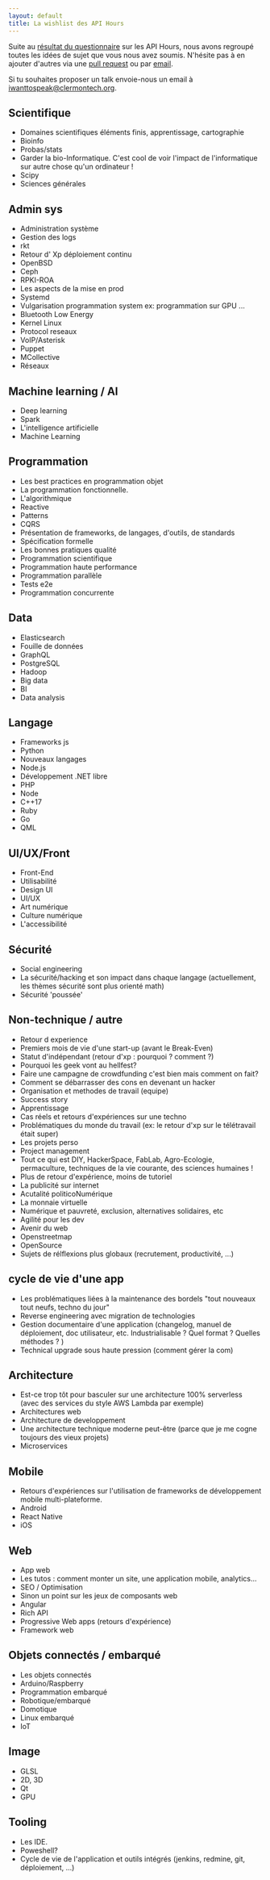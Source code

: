 ```yaml
---
layout: default
title: La wishlist des API Hours
---
```


Suite au [résultat du questionnaire](/blog-posts/resultat-questionnaire-api-hours.html)
sur les API Hours, nous avons regroupé toutes
les idées de sujet que vous nous avez soumis. N'hésite pas à en ajouter d'autres
via une [pull request](https://github.com/clermontech/clermontech.github.com)
ou par [email](mailto:hello@clermontech.org).

Si tu souhaites proposer un talk envoie-nous un email à [iwanttospeak@clermontech.org](mailto:iwanttospeak@clermontech.org).

## Scientifique
* Domaines scientifiques éléments finis, apprentissage, cartographie
* Bioinfo
* Probas/stats
* Garder la bio-Informatique. C'est cool de voir l'impact de l'informatique sur autre chose qu'un ordinateur !
* Scipy
* Sciences générales

## Admin sys
* Administration système
* Gestion des logs
* rkt
* Retour d' Xp déploiement continu
* OpenBSD
* Ceph
* RPKI-ROA
* Les aspects de la mise en prod
* Systemd
* Vulgarisation programmation system ex: programmation sur GPU ...
* Bluetooth Low Energy
* Kernel Linux
* Protocol reseaux
* VoIP/Asterisk
* Puppet
* MCollective
* Réseaux

## Machine learning / AI
* Deep learning
* Spark
* L'intelligence artificielle
* Machine Learning

## Programmation
* Les best practices en programmation objet
* La programmation fonctionnelle.
* L'algorithmique
* Reactive
* Patterns
* CQRS
* Présentation de frameworks, de langages, d'outils, de standards
* Spécification formelle
* Les bonnes pratiques qualité
* Programmation scientifique
* Programmation haute performance
* Programmation parallèle
* Tests e2e
* Programmation concurrente

## Data
* Elasticsearch
* Fouille de données
* GraphQL
* PostgreSQL
* Hadoop
* Big data
* BI
* Data analysis

## Langage
* Frameworks js
* Python
* Nouveaux langages
* Node.js
* Développement .NET libre
* PHP
* Node
* C++17
* Ruby
* Go
* QML

## UI/UX/Front
* Front-End
* Utilisabilité
* Design UI
* UI/UX
* Art numérique
* Culture numérique
* L'accessibilité

## Sécurité
* Social engineering
* La sécurité/hacking et son impact dans chaque langage (actuellement, les thèmes sécurité sont plus orienté math)
* Sécurité 'poussée'

## Non-technique / autre
* Retour d experience
* Premiers mois de vie d'une start-up (avant le Break-Even)
* Statut d'indépendant (retour d'xp : pourquoi ? comment ?)
* Pourquoi les geek vont au hellfest?
* Faire une campagne de crowdfunding c'est bien mais comment on fait?
* Comment se débarrasser des cons en devenant un hacker
* Organisation et methodes de travail (equipe)
* Success story
* Apprentissage
* Cas réels et retours d'expériences sur une techno
* Problématiques du monde du travail (ex: le retour d'xp sur le télétravail était super)
* Les projets perso
* Project management
* Tout ce qui est DIY, HackerSpace, FabLab, Agro-Ecologie, permaculture, techniques de la vie courante, des sciences humaines !
* Plus de retour d'expérience, moins de tutoriel
* La publicité sur internet
* Acutalité politicoNumérique
* La monnaie virtuelle
* Numérique et pauvreté,  exclusion, alternatives solidaires, etc
* Agilité pour les dev
* Avenir du web
* Openstreetmap
* OpenSource 
* Sujets de rélflexions plus globaux (recrutement, productivité, ...)

## cycle de vie d'une app
* Les problématiques liées à la maintenance des bordels "tout nouveaux tout neufs, techno du jour"
* Reverse engineering avec migration de technologies
* Gestion documentaire d'une application (changelog, manuel de déploiement, doc utilisateur, etc. Industrialisable ? Quel format ? Quelles méthodes ? )
* Technical upgrade sous haute pression (comment gérer la com)

## Architecture
* Est-ce trop tôt pour basculer sur une architecture 100% serverless (avec des services du style AWS Lambda par exemple)
* Architectures web
* Architecture de developpement
* Une architecture technique moderne peut-être (parce que je me cogne toujours des vieux projets)
* Microservices

## Mobile
* Retours d'expériences sur l'utilisation de frameworks de développement mobile multi-plateforme.
* Android
* React Native
* iOS

## Web
* App web
* Les tutos : comment monter un site, une application mobile, analytics...
* SEO / Optimisation
* Sinon un point sur les jeux de composants web
* Angular
* Rich API
* Progressive Web apps (retours d'expérience)
* Framework web

## Objets connectés / embarqué
* Les objets connectés
* Arduino/Raspberry
* Programmation embarqué
* Robotique/embarqué
* Domotique
* Linux embarqué
* IoT

## Image
* GLSL
* 2D, 3D
* Qt
* GPU

## Tooling
* Les IDE.
* Poweshell?
* Cycle de vie de l'application et outils intégrés (jenkins, redmine, git, déploiement, ...)
